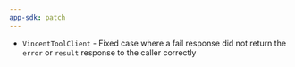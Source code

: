 ```yaml
---
app-sdk: patch
---
```


- `VincentToolClient` - Fixed case where a fail response did not return the `error` or `result` response to the caller correctly

